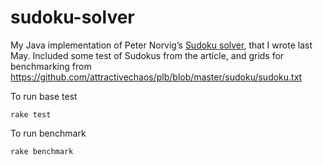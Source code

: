 # sudoku-solver
My Java implementation of Peter Norvig’s [Sudoku solver](http://norvig.com/sudoku.html), that I wrote last May.
Included some test of Sudokus from the article, and grids for benchmarking from https://github.com/attractivechaos/plb/blob/master/sudoku/sudoku.txt

To run base test
```
rake test
```
To run benchmark
```
rake benchmark
```


